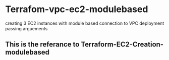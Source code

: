 # Terrafom-vpc-ec2-modulebased
creating 3 EC2 instances with module based connection to VPC deployment passing arguements

## This is the referance to Terraform-EC2-Creation-modulebased
